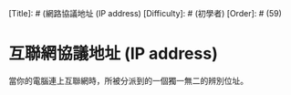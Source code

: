 [Title]: # (網路協議地址 (IP address)
[Difficulty]: # (初學者)
[Order]: # (59)

# 互聯網協議地址 (IP address)

當你的電腦連上互聯網時，所被分派到的一個獨一無二的辨別位址。